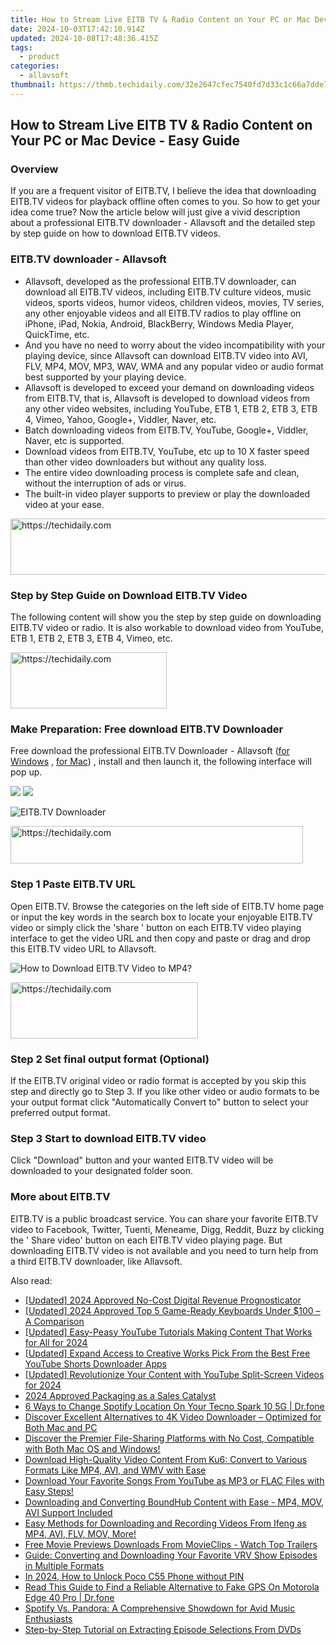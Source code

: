 ```yaml
---
title: How to Stream Live EITB TV & Radio Content on Your PC or Mac Device - Easy Guide
date: 2024-10-03T17:42:10.914Z
updated: 2024-10-08T17:48:36.415Z
tags:
  - product
categories:
  - allavsoft
thumbnail: https://thmb.techidaily.com/32e2647cfec7540fd7d33c1c66a7dde730efec2830801400ac767081505a0953.jpg
---
```


## How to Stream Live EITB TV & Radio Content on Your PC or Mac Device - Easy Guide

### Overview

If you are a frequent visitor of EITB.TV, I believe the idea that downloading EITB.TV videos for playback offline often comes to you. So how to get your idea come true? Now the article below will just give a vivid description about a professional EITB.TV downloader - Allavsoft and the detailed step by step guide on how to download EITB.TV videos.

### EITB.TV downloader - Allavsoft

* Allavsoft, developed as the professional EITB.TV downloader, can download all EITB.TV videos, including EITB.TV culture videos, music videos, sports videos, humor videos, children videos, movies, TV series, any other enjoyable videos and all EITB.TV radios to play offline on iPhone, iPad, Nokia, Android, BlackBerry, Windows Media Player, QuickTime, etc.
* And you have no need to worry about the video incompatibility with your playing device, since Allavsoft can download EITB.TV video into AVI, FLV, MP4, MOV, MP3, WAV, WMA and any popular video or audio format best supported by your playing device.
* Allavsoft is developed to exceed your demand on downloading videos from EITB.TV, that is, Allavsoft is developed to download videos from any other video websites, including YouTube, ETB 1, ETB 2, ETB 3, ETB 4, Vimeo, Yahoo, Google+, Viddler, Naver, etc.
* Batch downloading videos from EITB.TV, YouTube, Google+, Viddler, Naver, etc is supported.
* Download videos from EITB.TV, YouTube, etc up to 10 X faster speed than other video downloaders but without any quality loss.
* The entire video downloading process is complete safe and clean, without the interruption of ads or virus.
* The built-in video player supports to preview or play the downloaded video at your ease.

<!-- affiliate ads begin -->
<a href="https://appsumo.8odi.net/c/5597632/2105870/7443" target="_top" id="2105870">
  <img src="//a.impactradius-go.com/display-ad/7443-2105870" border="0" alt="https://techidaily.com" width="728" height="90"/>
</a>
<img height="0" width="0" src="https://appsumo.8odi.net/i/5597632/2105870/7443" style="position:absolute;visibility:hidden;" border="0" />
<!-- affiliate ads end -->

### Step by Step Guide on Download EITB.TV Video

The following content will show you the step by step guide on downloading EITB.TV video or radio. It is also workable to download video from YouTube, ETB 1, ETB 2, ETB 3, ETB 4, Vimeo, etc.

<!-- affiliate ads begin -->
<a href="https://bluettius.sjv.io/c/5597632/2139120/17108" target="_top" id="2139120">
  <img src="//a.impactradius-go.com/display-ad/17108-2139120" border="0" alt="https://techidaily.com" width="250" height="90"/>
</a>
<img height="0" width="0" src="https://bluettius.sjv.io/i/5597632/2139120/17108" style="position:absolute;visibility:hidden;" border="0" />
<!-- affiliate ads end -->

### Make Preparation: Free download EITB.TV Downloader

Free download the professional EITB.TV Downloader - Allavsoft ([for Windows](https://tools.techidaily.com/allavsoft/products/) , [for Mac](https://tools.techidaily.com/allavsoft/products/)) , install and then launch it, the following interface will pop up.

[![](https://www.allavsoft.com/how-to/../images/how-to/free-download-win.jpg)](https://tools.techidaily.com/allavsoft/products/) [![](https://www.allavsoft.com/how-to/../images/how-to/free-download-mac.jpg)](https://tools.techidaily.com/allavsoft/products/)

![EITB.TV Downloader](https://www.allavsoft.com/how-to/../images/allavsoft/screen-shot-600.jpg)

<!-- affiliate ads begin -->
<a href="https://bluettius.sjv.io/c/5597632/2139110/17108" target="_top" id="2139110">
  <img src="//a.impactradius-go.com/display-ad/17108-2139110" border="0" alt="https://techidaily.com" width="468" height="60"/>
</a>
<img height="0" width="0" src="https://bluettius.sjv.io/i/5597632/2139110/17108" style="position:absolute;visibility:hidden;" border="0" />
<!-- affiliate ads end -->

### Step 1 Paste EITB.TV URL

Open EITB.TV. Browse the categories on the left side of EITB.TV home page or input the key words in the search box to locate your enjoyable EITB.TV video or simply click the 'share ' button on each EITB.TV video playing interface to get the video URL and then copy and paste or drag and drop this EITB.TV video URL to Allavsoft.

![How to Download EITB.TV Video to MP4?](https://www.allavsoft.com/how-to/../images/how-to/download-rtmp-video/download-rtmp-video.jpg)

<!-- affiliate ads begin -->
<a href="https://aligracehair.sjv.io/c/5597632/2006941/19272" target="_top" id="2006941">
  <img src="//a.impactradius-go.com/display-ad/19272-2006941" border="0" alt="https://techidaily.com" width="300" height="90"/>
</a>
<img height="0" width="0" src="https://aligracehair.sjv.io/i/5597632/2006941/19272" style="position:absolute;visibility:hidden;" border="0" />
<!-- affiliate ads end -->

### Step 2 Set final output format (Optional)

If the EITB.TV original video or radio format is accepted by you skip this step and directly go to Step 3\. If you like other video or audio formats to be your output format click "Automatically Convert to" button to select your preferred output format.

### Step 3 Start to download EITB.TV video

Click "Download" button and your wanted EITB.TV video will be downloaded to your designated folder soon.

### More about EITB.TV

EITB.TV is a public broadcast service. You can share your favorite EITB.TV video to Facebook, Twitter, Tuenti, Meneame, Digg, Reddit, Buzz by clicking the ' Share video' button on each EITB.TV video playing page. But downloading EITB.TV video is not available and you need to turn help from a third EITB.TV downloader, like Allavsoft.

<ins class="adsbygoogle"
     style="display:block"
     data-ad-format="autorelaxed"
     data-ad-client="ca-pub-7571918770474297"
     data-ad-slot="1223367746"></ins>

<ins class="adsbygoogle"
     style="display:block"
     data-ad-client="ca-pub-7571918770474297"
     data-ad-slot="8358498916"
     data-ad-format="auto"
     data-full-width-responsive="true"></ins>

<span class="atpl-alsoreadstyle">Also read:</span>
<div><ul>
<li><a href="https://youtube-web.techidaily.com/ed-2024-approved-no-cost-digital-revenue-prognosticator/"><u>[Updated] 2024 Approved No-Cost Digital Revenue Prognosticator</u></a></li>
<li><a href="https://screen-recording.techidaily.com/updated-2024-approved-top-5-game-ready-keyboards-under-100-a-comparison/"><u>[Updated] 2024 Approved Top 5 Game-Ready Keyboards Under $100 – A Comparison</u></a></li>
<li><a href="https://facebook-video-footage.techidaily.com/updated-easy-peasy-youtube-tutorials-making-content-that-works-for-all-for-2024/"><u>[Updated] Easy-Peasy YouTube Tutorials Making Content That Works for All for 2024</u></a></li>
<li><a href="https://youtube-data.techidaily.com/ed-expand-access-to-creative-works-pick-from-the-best-free-youtube-shorts-downloader-apps/"><u>[Updated] Expand Access to Creative Works Pick From the Best Free YouTube Shorts Downloader Apps</u></a></li>
<li><a href="https://youtube-tips.techidaily.com/ed-revolutionize-your-content-with-youtube-split-screen-videos-for-2024/"><u>[Updated] Revolutionize Your Content with YouTube Split-Screen Videos for 2024</u></a></li>
<li><a href="https://extra-skills.techidaily.com/2024-approved-packaging-as-a-sales-catalyst/"><u>2024 Approved Packaging as a Sales Catalyst</u></a></li>
<li><a href="https://location-fake.techidaily.com/6-ways-to-change-spotify-location-on-your-tecno-spark-10-5g-drfone-by-drfone-virtual-android/"><u>6 Ways to Change Spotify Location On Your Tecno Spark 10 5G | Dr.fone</u></a></li>
<li><a href="https://win-help.techidaily.com/discover-excellent-alternatives-to-4k-video-downloader-optimized-for-both-mac-and-pc/"><u>Discover Excellent Alternatives to 4K Video Downloader – Optimized for Both Mac and PC</u></a></li>
<li><a href="https://win-help.techidaily.com/discover-the-premier-file-sharing-platforms-with-no-cost-compatible-with-both-mac-os-and-windows/"><u>Discover the Premier File-Sharing Platforms with No Cost, Compatible with Both Mac OS and Windows!</u></a></li>
<li><a href="https://win-help.techidaily.com/download-high-quality-video-content-from-ku6-convert-to-various-formats-like-mp4-avi-and-wmv-with-ease/"><u>Download High-Quality Video Content From Ku6: Convert to Various Formats Like MP4, AVI, and WMV with Ease</u></a></li>
<li><a href="https://win-help.techidaily.com/download-your-favorite-songs-from-youtube-as-mp3-or-flac-files-with-easy-steps/"><u>Download Your Favorite Songs From YouTube as MP3 or FLAC Files with Easy Steps!</u></a></li>
<li><a href="https://win-help.techidaily.com/downloading-and-converting-boundhub-content-with-ease-mp4-mov-avi-support-included/"><u>Downloading and Converting BoundHub Content with Ease - MP4, MOV, AVI Support Included</u></a></li>
<li><a href="https://win-help.techidaily.com/easy-methods-for-downloading-and-recording-videos-from-ifeng-as-mp4-avi-flv-mov-more/"><u>Easy Methods for Downloading and Recording Videos From Ifeng as MP4, AVI, FLV, MOV, More!</u></a></li>
<li><a href="https://win-help.techidaily.com/free-movie-previews-downloads-from-movieclips-watch-top-trailers/"><u>Free Movie Previews Downloads From MovieClips - Watch Top Trailers</u></a></li>
<li><a href="https://win-help.techidaily.com/guide-converting-and-downloading-your-favorite-vrv-show-episodes-in-multiple-formats/"><u>Guide: Converting and Downloading Your Favorite VRV Show Episodes in Multiple Formats</u></a></li>
<li><a href="https://easy-unlock-android.techidaily.com/in-2024-how-to-unlock-poco-c55-phone-without-pin-by-drfone-android/"><u>In 2024, How to Unlock Poco C55 Phone without PIN</u></a></li>
<li><a href="https://fake-location.techidaily.com/read-this-guide-to-find-a-reliable-alternative-to-fake-gps-on-motorola-edge-40-pro-drfone-by-drfone-virtual-android/"><u>Read This Guide to Find a Reliable Alternative to Fake GPS On Motorola Edge 40 Pro | Dr.fone</u></a></li>
<li><a href="https://win-help.techidaily.com/spotify-vs-pandora-a-comprehensive-showdown-for-avid-music-enthusiasts/"><u>Spotify Vs. Pandora: A Comprehensive Showdown for Avid Music Enthusiasts</u></a></li>
<li><a href="https://blog-min.techidaily.com/step-by-step-tutorial-on-extracting-episode-selections-from-dvds/"><u>Step-by-Step Tutorial on Extracting Episode Selections From DVDs</u></a></li>
</ul></div>

